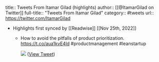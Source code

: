 title:: Tweets From Itamar Gilad (highlights)
author:: [[@ItamarGilad on Twitter]]
full-title:: "Tweets From Itamar Gilad"
category:: #tweets
url:: https://twitter.com/ItamarGilad

- Highlights first synced by [[Readwise]] [[Nov 25th, 2022]]
	- How to avoid the pitfalls of product prioritization. 
	  https://t.co/aua1kvE4ld #productmanagement #leanstartup 
	  
	  ![](https://pbs.twimg.com/media/Dv6vcyfX4AAtvbh.jpg) ([View Tweet](https://twitter.com/ItamarGilad/status/1080494710601465856))